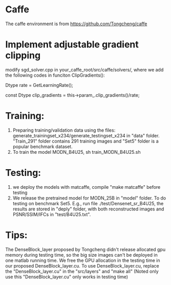# Caffe
 The caffe environment is from https://github.com/Tongcheng/caffe
  
 
# Implement adjustable gradient clipping 
modify sgd_solver.cpp in your_caffe_root/src/caffe/solvers/, where we add the following codes in funciton ClipGradients():

Dtype rate = GetLearningRate();

const Dtype clip_gradients = this->param_.clip_gradients()/rate;


# Training:
   1. Preparing training/validation data using the files: generate_trainingset_x234/generate_testingset_x234 in "data" folder. "Train_291" folder contains 291 training images and "Set5" folder is a popular benchmark dataset.
   2. To train the model MODN_B4U25,  sh train_MODN_B4U25.sh

   
# Testing:
  1. we deploy the models with matcaffe, compile "make matcaffe" before testing
  2. We release the pretrained model for MODN_25B in "model" folder. To do testing on benchmark Set5. E.g., run file ./test/Densenet_sr_B4U25, the results are stored in "deply" folder, with both reconstructed images and PSNR/SSIM/IFCs in "test/B4U25.txt".

# Tips:
  The DenseBlock_layer proposed by Tongcheng didn't release allocated gpu memory during testing time, so the big size images can't be deployed in one matlab running time. We free the GPU allocation in the testing time in our proposed DenseBlock_layer.cu. To use DenseBlock_layer.cu, replace the "DenseBlock_layer.cu" in the "src/layers"  and "make all" (Noted only use this "DenseBlock_layer.cu" only works in testing time)
